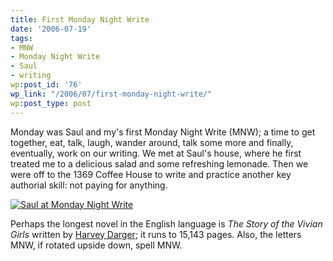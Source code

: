 ```yaml
---
title: First Monday Night Write
date: '2006-07-19'
tags:
- MNW
- Monday Night Write
- Saul
- writing
wp:post_id: '76'
wp_link: "/2006/07/first-monday-night-write/"
wp:post_type: post
---
```


Monday was Saul and my's first Monday Night Write (MNW); a time to get together, eat, talk, laugh, wander around, talk some more and finally, eventually, work on our writing. We met at Saul's house, where he first treated me to a delicious salad and some refreshing lemonade. Then we were off to the 1369 Coffee House to write and practice another key authorial skill: not paying for anything.

[ ![Saul at Monday Night Write](http://static.flickr.com/61/193507831_feae80a90a.jpg) ](http://www.flickr.com/photos/bensheldon/193507831/ "Photo Sharing")

Perhaps the longest novel in the English language is _The Story of the Vivian Girls_ written by [Harvey Darger](http://en.wikipedia.org/wiki/Henry_Darger); it runs to 15,143 pages. Also, the letters MNW, if rotated upside down, spell MNW.

